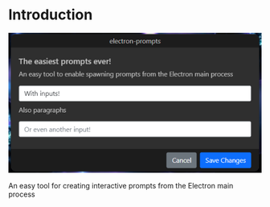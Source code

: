 
# Introduction
![Logo](../../../src/assets/prompt-screenshot.png)

An easy tool for creating interactive prompts from the Electron main process

